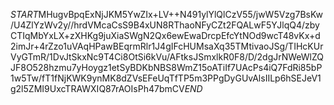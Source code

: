 $START$MHugvBpqExNjJKM5YwZIx+LV++N491ylYlQlCzV55/jwW5Vzg7BsKw/U4ZlYzWv2y//hrdVMcaCsS9B4xUN8RThaoNFyCZt2FQALwF5YJlqQ4/zbyCTIqMbYxLX+zXHKg9juXiaSWgN2Qx6ewEwaDrcpEfcYtNOd9wcT48vKx+d2imJr+4rZzo1uVAqHPawBEqrmRlr1J4gIFcHUMsaXq35TMtivaoJSg/TIHcKUrVyGTmR/1DvJtSkxNc9T4Ci8OtSi6kVu/AFtksJSmxlkR0F8/D/2dgJrNWeWlZQJF8O528hzmu7yHoygz1etSyBDKbNBS8WmZ15oATiIf7UAcPs4iQ7FdRi85bP1w5Tw/fT1fNjKWK9ynMK8dZVsEFeUqTfTP5m3PPgDyGUvAlsIILp6hSEJeV1g2l5ZMI9UxcTRAWXIQ87rAOIsPh47bmCV$END$